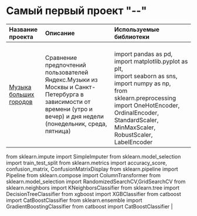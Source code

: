 # Самый первый проект "--"

| Название проекта | Описание | Используемые библиотеки | 
| :---------------------- | :---------------------- | :---------------------- |
| [Музыка больших городов](yandex_music_project.csv) | Сравнение предпочтений пользователей Яндекс.Музыки из Москвы и Санкт-Петербурга в зависимости от времени (утро и вечер) и дня недели (понедельник, среда, пятница)| </br>import pandas as pd, </br>import matplotlib.pyplot as plt, </br>import seaborn as sns, </br>import numpy as np, </br>from sklearn.preprocessing import OneHotEncoder, OrdinalEncoder, StandardScaler, MinMaxScaler, RobustScaler, LabelEncoder
from sklearn.impute import SimpleImputer
from sklearn.model_selection import train_test_split
from sklearn.metrics import accuracy_score, confusion_matrix, ConfusionMatrixDisplay
from sklearn.pipeline import Pipeline
from sklearn.compose import ColumnTransformer
from sklearn.model_selection import RandomizedSearchCV,GridSearchCV
from sklearn.neighbors import KNeighborsClassifier
from sklearn.tree import DecisionTreeClassifier
from xgboost import XGBClassifier
from catboost import CatBoostClassifier
from sklearn.ensemble import GradientBoostingClassifier
from catboost import CatBoostClassifier | 

